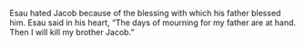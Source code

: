 Esau hated Jacob because of the blessing with which his father blessed him. Esau said in his heart, “The days of mourning for my father are at hand. Then I will kill my brother Jacob.”